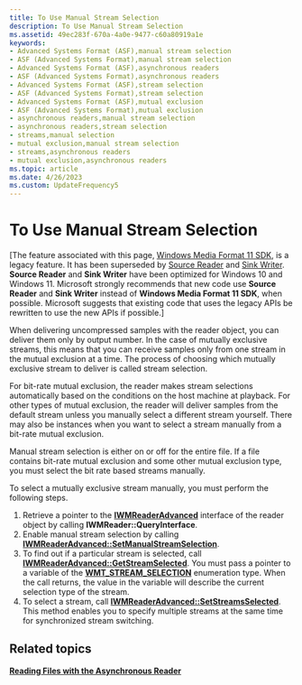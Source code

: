 ```yaml
---
title: To Use Manual Stream Selection
description: To Use Manual Stream Selection
ms.assetid: 49ec283f-670a-4a0e-9477-c60a80919a1e
keywords:
- Advanced Systems Format (ASF),manual stream selection
- ASF (Advanced Systems Format),manual stream selection
- Advanced Systems Format (ASF),asynchronous readers
- ASF (Advanced Systems Format),asynchronous readers
- Advanced Systems Format (ASF),stream selection
- ASF (Advanced Systems Format),stream selection
- Advanced Systems Format (ASF),mutual exclusion
- ASF (Advanced Systems Format),mutual exclusion
- asynchronous readers,manual stream selection
- asynchronous readers,stream selection
- streams,manual selection
- mutual exclusion,manual stream selection
- streams,asynchronous readers
- mutual exclusion,asynchronous readers
ms.topic: article
ms.date: 4/26/2023
ms.custom: UpdateFrequency5
---
```


# To Use Manual Stream Selection

\[The feature associated with this page, [Windows Media Format 11 SDK](/windows/win32/wmformat/windows-media-format-11-sdk), is a legacy feature. It has been superseded by [Source Reader](/windows/win32/medfound/source-reader) and [Sink Writer](/windows/win32/medfound/sink-writer). **Source Reader** and **Sink Writer** have been optimized for Windows 10 and Windows 11. Microsoft strongly recommends that new code use **Source Reader** and **Sink Writer** instead of **Windows Media Format 11 SDK**, when possible. Microsoft suggests that existing code that uses the legacy APIs be rewritten to use the new APIs if possible.\]

When delivering uncompressed samples with the reader object, you can deliver them only by output number. In the case of mutually exclusive streams, this means that you can receive samples only from one stream in the mutual exclusion at a time. The process of choosing which mutually exclusive stream to deliver is called stream selection.

For bit-rate mutual exclusion, the reader makes stream selections automatically based on the conditions on the host machine at playback. For other types of mutual exclusion, the reader will deliver samples from the default stream unless you manually select a different stream yourself. There may also be instances when you want to select a stream manually from a bit-rate mutual exclusion.

Manual stream selection is either on or off for the entire file. If a file contains bit-rate mutual exclusion and some other mutual exclusion type, you must select the bit rate based streams manually.

To select a mutually exclusive stream manually, you must perform the following steps.

1.  Retrieve a pointer to the [**IWMReaderAdvanced**](/previous-versions/windows/desktop/api/wmsdkidl/nn-wmsdkidl-iwmreaderadvanced) interface of the reader object by calling **IWMReader::QueryInterface**.
2.  Enable manual stream selection by calling [**IWMReaderAdvanced::SetManualStreamSelection**](/previous-versions/windows/desktop/api/Wmsdkidl/nf-wmsdkidl-iwmreaderadvanced-setmanualstreamselection).
3.  To find out if a particular stream is selected, call [**IWMReaderAdvanced::GetStreamSelected**](/previous-versions/windows/desktop/api/Wmsdkidl/nf-wmsdkidl-iwmreaderadvanced-getstreamselected). You must pass a pointer to a variable of the [**WMT\_STREAM\_SELECTION**](/previous-versions/windows/desktop/api/Wmsdkidl/ne-wmsdkidl-wmt_stream_selection) enumeration type. When the call returns, the value in the variable will describe the current selection type of the stream.
4.  To select a stream, call [**IWMReaderAdvanced::SetStreamsSelected**](/previous-versions/windows/desktop/api/Wmsdkidl/nf-wmsdkidl-iwmreaderadvanced-setstreamsselected). This method enables you to specify multiple streams at the same time for synchronized stream switching.

## Related topics

<dl> <dt>

[**Reading Files with the Asynchronous Reader**](reading-files-with-the-asynchronous-reader.md)
</dt> </dl>

 

 




